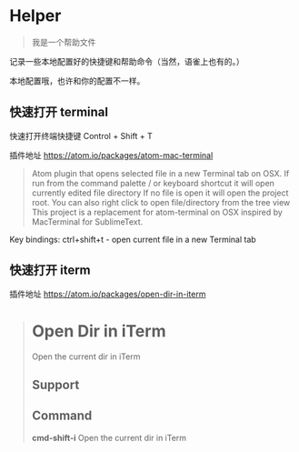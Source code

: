 # Helper

> 我是一个帮助文件

记录一些本地配置好的快捷键和帮助命令（当然，语雀上也有的。）

本地配置哦，也许和你的配置不一样。

## 快速打开 terminal

快速打开终端快捷键
Control + Shift + T

插件地址
https://atom.io/packages/atom-mac-terminal

> Atom plugin that opens selected file in a new Terminal tab on OSX.
If run from the command palette / or keyboard shortcut it will open currently edited file directory
If no file is open it will open the project root.
You can also right click to open file/directory from the tree view
This project is a replacement for atom-terminal on OSX inspired by MacTerminal for SublimeText.

Key bindings:
ctrl+shift+t - open current file in a new Terminal tab

## 快速打开 iterm

插件地址
https://atom.io/packages/open-dir-in-iterm

> # Open Dir in iTerm
>
> Open the current dir in iTerm
>
> ## Support
>
> ## Command
>
> **cmd-shift-i** Open the current dir in iTerm



